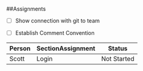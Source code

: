 ##Assignments

- [ ] Show connection with git to team
- [ ] Establish Comment Convention


Person | SectionAssignment | Status
------ | ----------------- | ------
Scott | Login | Not Started
